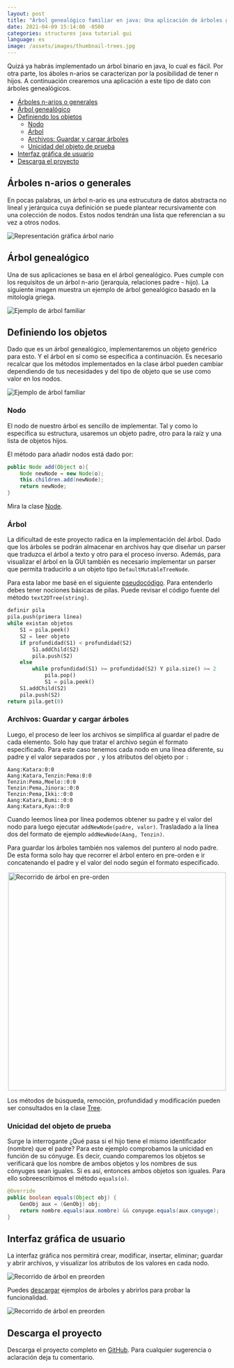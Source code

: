 ```yaml
---
layout: post
title: "Árbol genealógico familiar en java: Una aplicación de árboles generales o n-arios"
date: 2021-04-09 15:14:00 -0500
categories: structures java tutorial gui
language: es
image: /assets/images/thumbnail-trees.jpg
---
```

Quizá ya habrás implementado un árbol binario en java, lo cual es fácil. Por otra parte, los áboles n-arios se caracterizan por la posibilidad de tener n hijos. A continuación crearemos una aplicación a este tipo de dato con árboles genealógicos.

- [Árboles n-arios o generales](#árboles-n-arios-o-generales)
- [Árbol genealógico](#árbol-genealógico)
- [Definiendo los objetos](#definiendo-los-objetos)
  - [Nodo](#nodo)
  - [Árbol](#árbol)
  - [Archivos: Guardar y cargar árboles](#archivos-guardar-y-cargar-árboles)
  - [Unicidad del objeto de prueba](#unicidad-del-objeto-de-prueba)
- [Interfaz gráfica de usuario](#interfaz-gráfica-de-usuario)
- [Descarga el proyecto](#descarga-el-proyecto)

## Árboles n-arios o generales

En pocas palabras, un árbol n-ario es una estrucutura de datos abstracta no lineal y jerárquica cuya definición se puede plantear recursivamente con una colección de nodos. Estos nodos tendrán una lista que referencian a su vez a otros nodos.

<img src="https://github.com/crixodia/nary-family-tree/raw/master/assets/arbol-nario.png" style="display:block; margin-left: auto; margin-right:auto;" alt="Representación gráfica árbol nario">

## Árbol genealógico

Una de sus aplicaciones se basa en el árbol genealógico. Pues cumple con los requisitos de un árbol n-ario (jerarquía, relaciones padre - hijo). La siguiente imagen muestra un ejemplo de árbol genealógico basado en la mitología griega.

<img src="https://github.com/crixodia/nary-family-tree/raw/master/assets/family-tree.png" style="display:block; margin-left: auto; margin-right:auto;" alt="Ejemplo de árbol familiar">

## Definiendo los objetos

Dado que es un árbol genealógico, implementaremos un objeto genérico para esto. Y el árbol en sí como se especifica a continuación. Es necesario recalcar que los métodos implementados en la clase árbol pueden cambiar dependiendo de tus necesidades y del tipo de objeto que se use como valor en los nodos.

<img src="https://github.com/crixodia/nary-family-tree/raw/master/assets/uml.png" style="display:block; margin-left: auto; margin-right:auto;" alt="Ejemplo de árbol familiar">

### Nodo

El nodo de nuestro árbol es sencillo de implementar. Tal y como lo especifica su estructura, usaremos un objeto padre, otro para la raíz y una lista de objetos hijos.

El método para añadir nodos está dado por:

```java
public Node add(Object o){
    Node newNode = new Node(o);
    this.children.add(newNode);
    return newNode;
}
```
Mira la clase [Node](https://github.com/crixodia/nary-family-tree/blob/master/ArbolGen/src/CapaNegocio/Node.java).

### Árbol

La dificultad de este proyecto radica en la implementación del árbol. Dado que los árboles se podrán almacenar en archivos hay que diseñar un parser que traduzca el árbol a texto y otro para el proceso inverso. Además, para visualizar el árbol en la GUI también es necesario implementar un parser que permita traducirlo a un objeto tipo `DefaultMutableTreeNode`.

Para esta labor me basé en el siguiente [pseudocódigo](https://stackoverflow.com/questions/21735468/parse-indented-text-tree-in-java). Para entenderlo debes tener nociones básicas de pilas. Puede revisar el código fuente del método `text2DTree(string)`.

```python
definir pila
pila.push(primera línea)
while existan objetos
    S1 = pila.peek()
    S2 = leer objeto
    if profundidad(S1) < profundidad(S2)
        S1.addChild(S2)
        pila.push(S2)
    else
        while profundidad(S1) >= profundidad(S2) Y pila.size() >= 2
            pila.pop()
            S1 = pila.peek()
    S1.addChild(S2)
    pila.push(S2)
return pila.get(0)
```
### Archivos: Guardar y cargar árboles

Luego, el proceso de leer los archivos se simplifica al guardar el padre de cada elemento. Solo hay que tratar el archivo según el formato especificado. Para este caso tenemos cada nodo en una línea diferente, su padre y el valor separados por `,` y los atributos del objeto por `:`

```
Aang:Katara:0:0
Aang:Katara,Tenzin:Pema:0:0
Tenzin:Pema,Meelo::0:0
Tenzin:Pema,Jinora::0:0
Tenzin:Pema,Ikki::0:0
Aang:Katara,Bumi::0:0
Aang:Katara,Kya::0:0
```
Cuando leemos línea por línea podemos obtener su padre y el valor del nodo para luego ejecutar `addNewNode(padre, valor)`. Trasladado a la línea dos del formato de ejemplo `addNewNode(Aang, Tenzin)`.

Para guardar los árboles también nos valemos del puntero al nodo padre. De esta forma solo hay que recorrer el árbol entero en pre-orden e ir concatenando el padre y el valor del nodo según el formato especificado.

<img src="https://github.com/crixodia/nary-family-tree/raw/master/assets/tree-traversal.png" style="display:block; margin-left: auto; margin-right:auto;" width="500px" alt="Recorrido de árbol en pre-orden">

Los métodos de búsqueda, remoción, profundidad y modificación pueden ser consultados en la clase [Tree](https://github.com/crixodia/nary-family-tree/blob/master/ArbolGen/src/CapaNegocio/Tree.java).

### Unicidad del objeto de prueba

Surge la interrogante ¿Qué pasa si el hijo tiene el mismo identificador (nombre) que el padre? Para este ejemplo comprobamos la unicidad en función de su cónyuge. Es decir, cuando comparemos los objetos se verificará que los nombre de ambos objetos y los nombres de sus cónyuges sean iguales. Si es así, entonces ambos objetos son iguales. Para ello sobreescribimos el método `equals(o)`.

```java
@Override
public boolean equals(Object obj) {
    GenObj aux = (GenObj) obj;
    return nombre.equals(aux.nombre) && conyuge.equals(aux.conyuge);
}
```

## Interfaz gráfica de usuario

La interfaz gráfica nos permitirá crear, modificar, insertar, eliminar; guardar y abrir archivos, y visualizar los atributos de los valores en cada nodo.

<img src="https://github.com/crixodia/nary-family-tree/raw/master/assets/gui.jpg" style="display:block; margin-left: auto; margin-right:auto;" alt="Recorrido de árbol en preorden">

Puedes [descargar](https://github.com/crixodia/nary-family-tree/tree/master/examples) ejemplos de árboles y abrirlos para probar la funcionalidad.

<img src="https://github.com/crixodia/nary-family-tree/raw/master/assets/open.jpg" style="display:block; margin-left: auto; margin-right:auto;" alt="Recorrido de árbol en preorden">

## Descarga el proyecto

Descarga el proyecto completo en [GitHub](http://github.com/crixodia/nary-family-tree). Para cualquier sugerencia o aclaración deja tu comentario.
